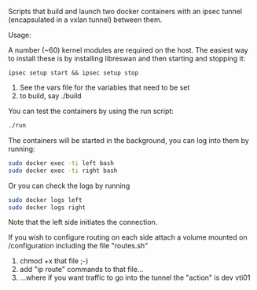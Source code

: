 Scripts that build and launch two docker containers with
an ipsec tunnel (encapsulated in a vxlan tunnel) between
them.

Usage:

A number (~60) kernel modules are required on the host. The easiest way to install
these is by installing libreswan and then starting and stopping it:

```ipsec setup start && ipsec setup stop```

1. See the vars file for the variables that need to be set
2. to build, say ./build

You can test the containers by using the run script:

```bash
./run
```
The containers will be started in the background, you can log into
them by running:

```bash
sudo docker exec -ti left bash
sudo docker exec -ti right bash
```

Or you can check the logs by running
```bash
sudo docker logs left
sudo docker logs right
```


Note that the left side initiates the connection.

If you wish to configure routing on each side attach a volume
mounted on /configuration including the file "routes.sh"
1. chmod +x that file ;-)
2. add "ip route" commands to that file...
3. ...where if you want traffic to go into the tunnel the "action" is dev vti01

